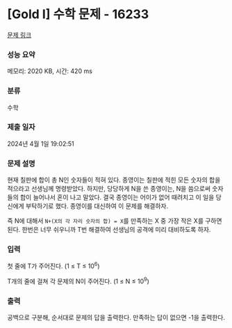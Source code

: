 # [Gold I] 수학 문제 - 16233 

[문제 링크](https://www.acmicpc.net/problem/16233) 

### 성능 요약

메모리: 2020 KB, 시간: 420 ms

### 분류

수학

### 제출 일자

2024년 4월 1일 19:02:51

### 문제 설명

<p>현재 칠판에 합이 총 N인 숫자들이 적혀 있다. 종영이는 칠판에 적힌 모든 숫자의 합을 적으라고 선생님께 명령받았다. 하지만, 당당하게 N을 쓴 종영이는, N을 씀으로써 숫자들의 합이 늘어나서 혼이 나고 말았다. 결국 종영이는 어이가 없어 때려치고 이 일을 당신에게 부탁하기로 했다. 종영이를 대신하여 이 문제를 해결하자.</p>

<p>즉 N에 대해서 <code>N+(X의 각 자리 숫자의 합) = X</code>를 만족하는 X 중 가장 작은 X를 구하면 된다. 한번은 너무 쉬우니까 T번 해결하여 선생님의 공격에 미리 대비하도록 하자.</p>

### 입력 

 <p>첫 줄에 T가 주어진다. (1 ≤ T ≤ 10<sup>6</sup>)</p>

<p>T개의 줄에 걸쳐 각 문제의 N이 주어진다. (1 ≤ N ≤ 10<sup>9</sup>)</p>

### 출력 

 <p>공백으로 구분해, 순서대로 문제의 답을 출력한다. 만족하는 답이 없으면 -1을 출력한다.</p>

